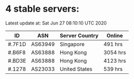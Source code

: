 # 4 stable servers:

Latest update at: Sat Jun 27 08:10:10 UTC 2020

| ID | ASN | Server Country | Online |
| -- | --- | -------------- | ------ |
| #.7F1D | AS63949 | Singapore | 491 hrs |
| #.B6F8 | AS63888 | Hong Kong | 3054 hrs |
| #.BD3E | AS63888 | Hong Kong | 4123 hrs |
| #.1278 | AS23033 | United States | 539 hrs |

